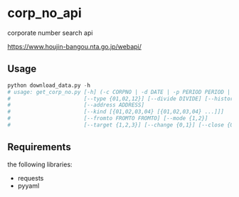 # corp_no_api
corporate number search api

https://www.houjin-bangou.nta.go.jp/webapi/

## Usage

```python
python download_data.py -h
# usage: get_corp_no.py [-h] (-c CORPNO | -d DATE | -p PERIOD PERIOD | -n NAME)
#                       [--type {01,02,12}] [--divide DIVIDE] [--history {0,1}]
#                       [--address ADDRESS]
#                       [--kind [{01,02,03,04} [{01,02,03,04} ...]]]
#                       [--fromto FROMTO FROMTO] [--mode {1,2}]
#                       [--target {1,2,3}] [--change {0,1}] [--close {0,1}]
```

## Requirements

the following libraries:

* requests
* pyyaml
